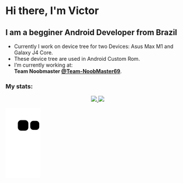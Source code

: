 # Hi there, I'm Victor

## I am a begginer Android Developer from Brazil

- Currently I work on device tree for two Devices: Asus Max M1 and Galaxy J4 Core.
- These device tree are used in Android Custom Rom.
- I’m currently working at:
  <br>
   **Team Noobmaster [@Team-NoobMaster69](https://github.com/Team-NoobMaster69)**.
 
 ### My stats:
<div align="center">
<a href="https://github.com/Vhmit/">
  <img height="150em" src="https://github-readme-stats.vercel.app/api?username=Vhmit&show_icons=true&theme=dark&include_all_commits=true&count_private=true"/>
<img height="196em" src="https://github-readme-stats.vercel.app/api/top-langs/?username=Vhmit&layout=compact&langs_count=7&theme=dark"/>
</div>

<!-- github workflow  -->

 ![github contribution grid snake animation](https://raw.githubusercontent.com/alexiakattah/alexiakattah/output/github-contribution-grid-snake.svg)
